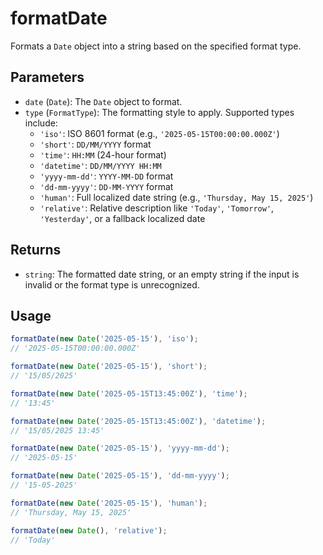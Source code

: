 # formatDate

Formats a `Date` object into a string based on the specified format type.

## Parameters

* `date` (`Date`): The `Date` object to format.
* `type` (`FormatType`): The formatting style to apply. Supported types include:
  * `'iso'`: ISO 8601 format (e.g., `'2025-05-15T00:00:00.000Z'`)
  * `'short'`: `DD/MM/YYYY` format
  * `'time'`: `HH:MM` (24-hour format)
  * `'datetime'`: `DD/MM/YYYY HH:MM`
  * `'yyyy-mm-dd'`: `YYYY-MM-DD` format
  * `'dd-mm-yyyy'`: `DD-MM-YYYY` format
  * `'human'`: Full localized date string (e.g., `'Thursday, May 15, 2025'`)
  * `'relative'`: Relative description like `'Today'`, `'Tomorrow'`, `'Yesterday'`, or a fallback localized date

## Returns

* `string`: The formatted date string, or an empty string if the input is invalid or the format type is unrecognized.

## Usage

```ts
formatDate(new Date('2025-05-15'), 'iso'); 
// '2025-05-15T00:00:00.000Z'

formatDate(new Date('2025-05-15'), 'short'); 
// '15/05/2025'

formatDate(new Date('2025-05-15T13:45:00Z'), 'time'); 
// '13:45'

formatDate(new Date('2025-05-15T13:45:00Z'), 'datetime'); 
// '15/05/2025 13:45'

formatDate(new Date('2025-05-15'), 'yyyy-mm-dd'); 
// '2025-05-15'

formatDate(new Date('2025-05-15'), 'dd-mm-yyyy'); 
// '15-05-2025'

formatDate(new Date('2025-05-15'), 'human'); 
// 'Thursday, May 15, 2025'

formatDate(new Date(), 'relative'); 
// 'Today'
```